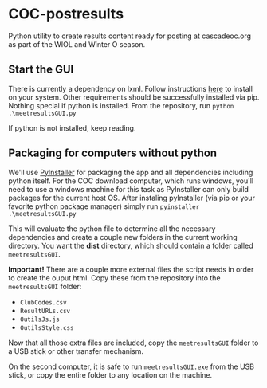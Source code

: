 # COC-postresults
Python utility to create results content ready for posting at cascadeoc.org as part of the WIOL and Winter O season.

## Start the GUI
There is currently a dependency on lxml. Follow instructions [here](http://lxml.de/installation.html) to install on your system. Other requirements should be successfully installed via pip.
Nothing special if python is installed. From the repository, run ```python .\meetresultsGUI.py```

If python is not installed, keep reading.

## Packaging for computers without python
We'll use [PyInstaller](http://www.pyinstaller.org/) for packaging the app and all dependencies including python itself. For the COC download computer, which runs windows, you'll need to use a windows machine for this task as PyInstaller can only build packages for the current host OS. After instaling pyInstaller (via pip or your favorite python package manager) simply run ```pyinstaller .\meetresultsGUI.py```

This will evaluate the python file to determine all the necessary dependencies and create a couple new folders in the current working directory. You want the **dist** directory, which should contain a folder called ```meetresultsGUI```. 

**Important!** There are a couple more external files the script needs in order to create the ouput html. Copy these from the repository into the ```meetresultsGUI``` folder:
 - ```ClubCodes.csv```
 - ```ResultURLs.csv```
 - ```OutilsJs.js```
 - ```OutilsStyle.css```

Now that all those extra files are included, copy the ```meetresultsGUI``` folder to a USB stick or other transfer mechanism. 

On the second computer, it is safe to run ```meetresultsGUI.exe``` from the USB stick, or copy the entire folder to any location on the machine.
